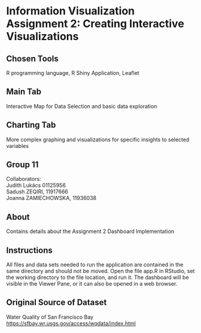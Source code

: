 # Information Visualization Assignment 2: Creating Interactive Visualizations

## Chosen Tools 
R programming language, R Shiny Application, Leaflet 

## Main Tab
Interactive Map for Data Selection and basic data exploration

## Charting Tab
More complex graphing and visualizations for specific insights to selected variables

## Group 11
Collaborators:\
  Judith Lukács 01125956\
  Sadush ZEQIRI, 11917666\
  Joanna ZAMIECHOWSKA, 11936038
  
## About
Contains details about the Assignment 2 Dashboard Implementation 

## Instructions
All files and data sets needed to run the application are contained in the same directory and should not be moved. Open the file app.R in RStudio, set the working directory to the file location, and run it. The dashboard will be visible in the Viewer Pane, or it can also be opened in a web browser. 

## Original Source of Dataset
Water Quality of San Francisco Bay
https://sfbay.wr.usgs.gov/access/wqdata/index.html

